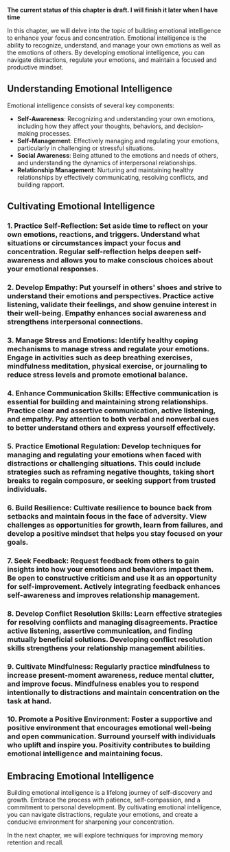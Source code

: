 **The current status of this chapter is draft. I will finish it later when I have time**

In this chapter, we will delve into the topic of building emotional intelligence to enhance your focus and concentration. Emotional intelligence is the ability to recognize, understand, and manage your own emotions as well as the emotions of others. By developing emotional intelligence, you can navigate distractions, regulate your emotions, and maintain a focused and productive mindset.

Understanding Emotional Intelligence
------------------------------------

Emotional intelligence consists of several key components:

* **Self-Awareness**: Recognizing and understanding your own emotions, including how they affect your thoughts, behaviors, and decision-making processes.
* **Self-Management**: Effectively managing and regulating your emotions, particularly in challenging or stressful situations.
* **Social Awareness**: Being attuned to the emotions and needs of others, and understanding the dynamics of interpersonal relationships.
* **Relationship Management**: Nurturing and maintaining healthy relationships by effectively communicating, resolving conflicts, and building rapport.

Cultivating Emotional Intelligence
----------------------------------

### 1. **Practice Self-Reflection**: Set aside time to reflect on your own emotions, reactions, and triggers. Understand what situations or circumstances impact your focus and concentration. Regular self-reflection helps deepen self-awareness and allows you to make conscious choices about your emotional responses.

### 2. **Develop Empathy**: Put yourself in others' shoes and strive to understand their emotions and perspectives. Practice active listening, validate their feelings, and show genuine interest in their well-being. Empathy enhances social awareness and strengthens interpersonal connections.

### 3. **Manage Stress and Emotions**: Identify healthy coping mechanisms to manage stress and regulate your emotions. Engage in activities such as deep breathing exercises, mindfulness meditation, physical exercise, or journaling to reduce stress levels and promote emotional balance.

### 4. **Enhance Communication Skills**: Effective communication is essential for building and maintaining strong relationships. Practice clear and assertive communication, active listening, and empathy. Pay attention to both verbal and nonverbal cues to better understand others and express yourself effectively.

### 5. **Practice Emotional Regulation**: Develop techniques for managing and regulating your emotions when faced with distractions or challenging situations. This could include strategies such as reframing negative thoughts, taking short breaks to regain composure, or seeking support from trusted individuals.

### 6. **Build Resilience**: Cultivate resilience to bounce back from setbacks and maintain focus in the face of adversity. View challenges as opportunities for growth, learn from failures, and develop a positive mindset that helps you stay focused on your goals.

### 7. **Seek Feedback**: Request feedback from others to gain insights into how your emotions and behaviors impact them. Be open to constructive criticism and use it as an opportunity for self-improvement. Actively integrating feedback enhances self-awareness and improves relationship management.

### 8. **Develop Conflict Resolution Skills**: Learn effective strategies for resolving conflicts and managing disagreements. Practice active listening, assertive communication, and finding mutually beneficial solutions. Developing conflict resolution skills strengthens your relationship management abilities.

### 9. **Cultivate Mindfulness**: Regularly practice mindfulness to increase present-moment awareness, reduce mental clutter, and improve focus. Mindfulness enables you to respond intentionally to distractions and maintain concentration on the task at hand.

### 10. **Promote a Positive Environment**: Foster a supportive and positive environment that encourages emotional well-being and open communication. Surround yourself with individuals who uplift and inspire you. Positivity contributes to building emotional intelligence and maintaining focus.

Embracing Emotional Intelligence
--------------------------------

Building emotional intelligence is a lifelong journey of self-discovery and growth. Embrace the process with patience, self-compassion, and a commitment to personal development. By cultivating emotional intelligence, you can navigate distractions, regulate your emotions, and create a conducive environment for sharpening your concentration.

In the next chapter, we will explore techniques for improving memory retention and recall.
